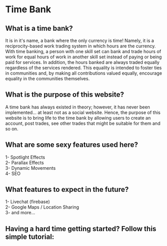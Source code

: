 # Time Bank

## What is a time bank?
It is in it's name, a bank where the only currency is time! Namely, it is a reciprocity-based work trading system in which hours are the currency. With time banking, a person with one skill set can bank and trade hours of work for equal hours of work in another skill set instead of paying or being paid for services. In addition, the hours banked are always traded equally regardless of the services rendered. This equality is intended to foster ties in communities and, by making all contributions valued equally, encourage equality in the communities themselves.


## What is the purpose of this website?
A time bank has always existed in theory; however, it has never been implemented... at least not as a social website. Hence, the purpose of this website is to bring life to the time bank by allowing users to create an account, post trades, see other trades that might be suitable for them and so on.

## What are some sexy features used here?
1- Spotlight Effects  
2- Parallax Effects  
3- Dynamic Movements  
4- SEO  

## What features to expect in the future?
1- Livechat (firebase)  
2- Google Maps / Location Sharing  
3- and more...  

## Having a hard time getting started? Follow this simple tutorial:


